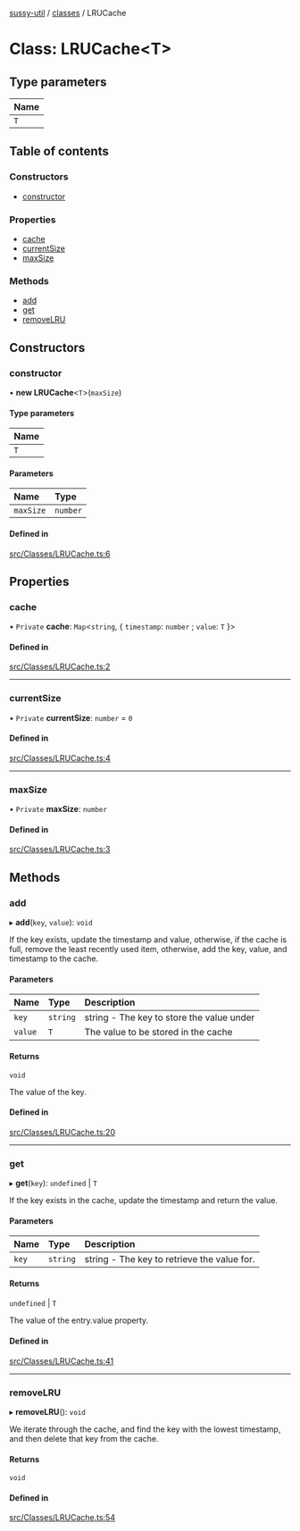 [sussy-util](../README.md) / [classes](./README.md) / LRUCache

# Class: LRUCache<T\>

## Type parameters

| Name |
| :------ |
| `T` |

## Table of contents

### Constructors

- [constructor](LRUCache.md#constructor)

### Properties

- [cache](LRUCache.md#cache)
- [currentSize](LRUCache.md#currentsize)
- [maxSize](LRUCache.md#maxsize)

### Methods

- [add](LRUCache.md#add)
- [get](LRUCache.md#get)
- [removeLRU](LRUCache.md#removelru)

## Constructors

### constructor

• **new LRUCache**<`T`\>(`maxSize`)

#### Type parameters

| Name |
| :------ |
| `T` |

#### Parameters

| Name | Type |
| :------ | :------ |
| `maxSize` | `number` |

#### Defined in

[src/Classes/LRUCache.ts:6](https://github.com/roteKlaue/SussyUtilMadeByMe/blob/b43239d/src/Classes/LRUCache.ts#L6)

## Properties

### cache

• `Private` **cache**: `Map`<`string`, { `timestamp`: `number` ; `value`: `T`  }\>

#### Defined in

[src/Classes/LRUCache.ts:2](https://github.com/roteKlaue/SussyUtilMadeByMe/blob/b43239d/src/Classes/LRUCache.ts#L2)

___

### currentSize

• `Private` **currentSize**: `number` = `0`

#### Defined in

[src/Classes/LRUCache.ts:4](https://github.com/roteKlaue/SussyUtilMadeByMe/blob/b43239d/src/Classes/LRUCache.ts#L4)

___

### maxSize

• `Private` **maxSize**: `number`

#### Defined in

[src/Classes/LRUCache.ts:3](https://github.com/roteKlaue/SussyUtilMadeByMe/blob/b43239d/src/Classes/LRUCache.ts#L3)

## Methods

### add

▸ **add**(`key`, `value`): `void`

If the key exists, update the timestamp and value, otherwise, if the cache is full, remove the
least recently used item, otherwise, add the key, value, and timestamp to the cache.

#### Parameters

| Name | Type | Description |
| :------ | :------ | :------ |
| `key` | `string` | string - The key to store the value under |
| `value` | `T` | The value to be stored in the cache |

#### Returns

`void`

The value of the key.

#### Defined in

[src/Classes/LRUCache.ts:20](https://github.com/roteKlaue/SussyUtilMadeByMe/blob/b43239d/src/Classes/LRUCache.ts#L20)

___

### get

▸ **get**(`key`): `undefined` \| `T`

If the key exists in the cache, update the timestamp and return the value.

#### Parameters

| Name | Type | Description |
| :------ | :------ | :------ |
| `key` | `string` | string - The key to retrieve the value for. |

#### Returns

`undefined` \| `T`

The value of the entry.value property.

#### Defined in

[src/Classes/LRUCache.ts:41](https://github.com/roteKlaue/SussyUtilMadeByMe/blob/b43239d/src/Classes/LRUCache.ts#L41)

___

### removeLRU

▸ **removeLRU**(): `void`

We iterate through the cache, and find the key with the lowest timestamp, and then delete that
key from the cache.

#### Returns

`void`

#### Defined in

[src/Classes/LRUCache.ts:54](https://github.com/roteKlaue/SussyUtilMadeByMe/blob/b43239d/src/Classes/LRUCache.ts#L54)
